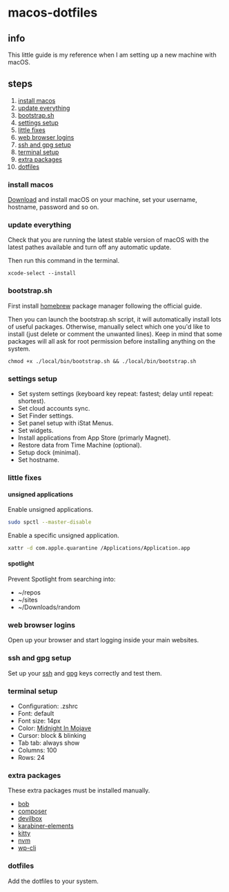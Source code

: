 # macos-dotfiles

## info

This little guide is my reference when I am setting up a new machine with macOS.

## steps

1. [install macos](#install-macos)
2. [update everything](#update-everything)
3. [bootstrap.sh](#bootstrapsh)
4. [settings setup](#settings-setup)
5. [little fixes](#little-fixes)
6. [web browser logins](#web-browser-logins)
7. [ssh and gpg setup](#ssh-and-gpg-setup)
8. [terminal setup](#terminal-setup)
9. [extra packages](#extra-packages)
10. [dotfiles](#dotfiles)

### install macos

[Download](https://dortania.github.io/OpenCore-Desktop-Guide/installer-guide/mac-install.html#downloading-macos) and install macOS on your machine, set your username, hostname, password and so on.

### update everything

Check that you are running the latest stable version of macOS with the latest pathes available and turn off any automatic update.

Then run this command in the terminal.

```shell
xcode-select --install
```

### bootstrap.sh

First install [homebrew](https://brew.sh) package manager following the official guide.

Then you can launch the bootstrap.sh script, it will automatically install lots of useful packages.
Otherwise, manually select which one you'd like to install (just delete or comment the unwanted lines).
Keep in mind that some packages will all ask for root permission before installing anything on the system.

```shell
chmod +x ./local/bin/bootstrap.sh && ./local/bin/bootstrap.sh
```

### settings setup

* Set system settings (keyboard key repeat: fastest; delay until repeat: shortest).
* Set cloud accounts sync.
* Set Finder settings.
* Set panel setup with iStat Menus.
* Set widgets.
* Install applications from App Store (primarly Magnet).
* Restore data from Time Machine (optional).
* Setup dock (minimal).
* Set hostname.

### little fixes

#### unsigned applications

Enable unsigned applications.

```bash
sudo spctl --master-disable
```

Enable a specific unsigned application.

```bash
xattr -d com.apple.quarantine /Applications/Application.app
```

#### spotlight

Prevent Spotlight from searching into:
* ~/repos
* ~/sites
* ~/Downloads/random

### web browser logins

Open up your browser and start logging inside your main websites.

### ssh and gpg setup

Set up your [ssh](https://gist.github.com/ailequal/b74811385f4047b34ad590d138c9ffcf) and [gpg](https://gist.github.com/ailequal/fc9b12cb35f119dcdc1a2f4406bf8b54) keys correctly and test them.

### terminal setup

* Configuration: .zshrc
* Font: default
* Font size: 14px
* Color: [Midnight In Mojave](https://github.com/mbadolato/iTerm2-Color-Schemes)
* Cursor: block & blinking
* Tab tab: always show
* Columns: 100
* Rows: 24

### extra packages

These extra packages must be installed manually.

* [bob](https://github.com/MordechaiHadad/bob)
* [composer](https://getcomposer.org)
* [devilbox](https://github.com/cytopia/devilbox)
* [karabiner-elements](https://karabiner-elements.pqrs.org)
* [kitty](https://sw.kovidgoyal.net/kitty)
* [nvm](https://github.com/nvm-sh/nvm)
* [wp-cli](https://github.com/wp-cli/wp-cli)

### dotfiles

Add the dotfiles to your system.
